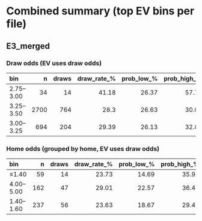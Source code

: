 # Combined summary (top EV bins per file)

## E3_merged
### Draw odds (EV uses draw odds)
| bin       |    n |   draws |   draw_rate_% |   prob_low_% |   prob_high_% |   avg_draw_odds |   ev_est | enough_n   |
|:----------|-----:|--------:|--------------:|-------------:|--------------:|----------------:|---------:|:-----------|
| 2.75–3.00 |   34 |      14 |         41.18 |        26.37 |         57.78 |           2.988 |   0.2303 | True       |
| 3.25–3.50 | 2700 |     764 |         28.3  |        26.63 |         30.03 |           3.412 |  -0.0344 | True       |
| 3.00–3.25 |  694 |     204 |         29.39 |        26.13 |         32.89 |           3.202 |  -0.0588 | True       |
### Home odds (grouped by home, EV uses draw odds)
| bin       |   n |   draws |   draw_rate_% |   prob_low_% |   prob_high_% |   avg_home_odds |   avg_draw_odds |   ev_est | enough_n   |
|:----------|----:|--------:|--------------:|-------------:|--------------:|----------------:|----------------:|---------:|:-----------|
| ≤1.40     |  59 |      14 |         23.73 |        14.69 |         35.98 |           1.357 |           5.174 |   0.2278 | True       |
| 4.00–5.00 | 162 |      47 |         29.01 |        22.57 |         36.42 |           4.473 |           3.682 |   0.0684 | True       |
| 1.40–1.60 | 237 |      56 |         23.63 |        18.67 |         29.43 |           1.532 |           4.22  |  -0.0029 | True       |
